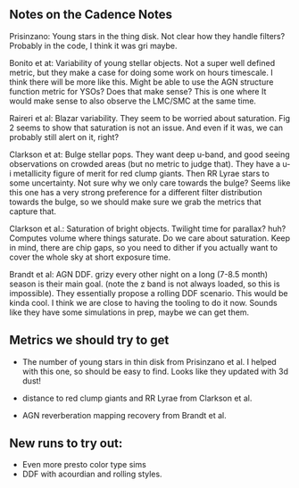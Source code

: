 ## Notes on the Cadence Notes


Prisinzano:  Young stars in the thing disk. Not clear how they handle filters? Probably in the code, I think it was gri maybe.

Bonito et at:  Variability of young stellar objects.  Not a super well defined metric, but they make a case for doing some work on hours timescale. I think there will be more like this. Might be able to use the AGN structure function metric for YSOs? Does that make sense?  This is one where It would make sense to also observe the LMC/SMC at the same time.

Raireri et al:  Blazar variability.  They seem to be worried about saturation. Fig 2 seems to show that saturation is not an issue. And even if it was, we can probably still alert on it, right? 

Clarkson et at:  Bulge stellar pops. They want deep u-band, and good seeing observations on crowded areas (but no metric to judge that). They have a u-i metallicity figure of merit for red clump giants. Then RR Lyrae stars to some uncertainty. Not sure why we only care towards the bulge? Seems like this one has a very strong preference for a different filter distribution towards the bulge, so we should make sure we grab the metrics that capture that.

Clarkson et al.: Saturation of bright objects. Twilight time for parallax? huh? Computes volume where things saturate. Do we care about saturation. Keep in mind, there are chip gaps, so you need to dither if you actually want to cover the whole sky at short exposure time.

Brandt et al: AGN DDF. grizy every other night on a long (7-8.5 month) season is their main goal. (note the z band is not always loaded, so this is impossible). They essentially propose a rolling DDF scenario. This would be kinda cool. I think we are close to having the tooling to do it now. Sounds like they have some simulations in prep, maybe we can get them.

## Metrics we should try to get

* The number of young stars in thin disk from Prisinzano et al. I helped with this one, so should be easy to find. Looks like they updated with 3d dust! 

* distance to red clump giants and RR Lyrae from Clarkson et al.

* AGN reverberation mapping recovery from Brandt et al.

## New runs to try out:

* Even more presto color type sims
* DDF with acourdian and rolling styles.
